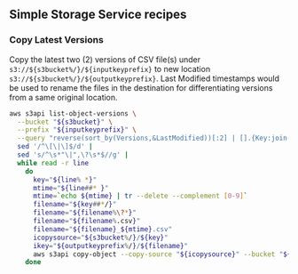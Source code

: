 
## Simple Storage Service recipes

### Copy Latest Versions

Copy the latest two (2) versions of CSV file(s) under `s3://${s3bucket%/}/${inputkeyprefix}` to new location `s3://${s3bucket%/}/${outputkeyprefix}`. Last Modified timestamps would be used to rename the files in the destination for differentiating versions from a same original location. 

```bash
aws s3api list-object-versions \
  --bucket "${s3bucket}" \
  --prefix "${inputkeyprefix}" \
  --query "reverse(sort_by(Versions,&LastModified))[:2] | [].{Key:join('?versionId=',[Key,VersionId]),LastModified:LastModified} | [].join(' ',[Key,LastModified])" |
  sed '/^\[\|\]$/d' |
  sed 's/^\s*"\|",\?\s*$//g' |
  while read -r line 
    do
      key="${line% *}"
      mtime="${line##* }"
      mtime=`echo ${mtime} | tr --delete --complement [0-9]`
      filename="${key##*/}"
      filename="${filename%\?*}"
      filename="${filename%.csv}"
      filename="${filename}_${mtime}.csv"
      icopysource="${s3bucket%/}/${key}"
      ikey="${outputkeyprefix%/}/${filename}"
      aws s3api copy-object --copy-source "${icopysource}" --bucket "${s3bucket}" --key "${ikey}"
    done

```
